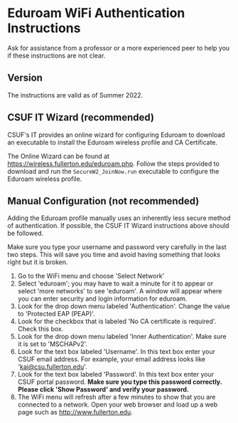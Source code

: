# Eduroam WiFi Authentication Instructions

Ask for assistance from a professor or a more experienced peer to help you if these instructions are not clear.

## Version

The instructions are valid as of Summer 2022.

## CSUF IT Wizard (recommended)

CSUF's IT provides an online wizard for configuring Eduroam to download an executable to install the Eduroam wireless profile and CA Certificate.

The Online Wizard can be found at https://wireless.fullerton.edu/eduroam.php. Follow the steps provided to download and run the `SecureW2_JoinNow.run` executable to configure the Eduroam wireless profile.

## Manual Configuration (not recommended)

Adding the Eduroam profile manually uses an inherently less secure method of authentication. If possible, the CSUF IT Wizard instructions above should be followed.

Make sure you type your username and password very carefully in the last two steps. This will save you time and avoid having something that looks right but it is broken.
1. Go to the WiFi menu and choose 'Select Network'
1. Select 'eduroam'; you may have to wait a minute for it to appear or select 'more networks' to see 'eduroam'. A window will appear where you can enter security and login information for eduroam.
1. Look for the drop down menu labeled 'Authentication'. Change the value to 'Protected EAP (PEAP)'.
1. Look for the checkbox that is labeled 'No CA certificate is required'. Check this box.
1. Look for the drop down menu labeled 'Inner Authentication'. Make sure it is set to 'MSCHAPv2'.
1. Look for the text box labeled 'Username'. In this text box enter your CSUF email address. For example, your email address looks like 'kai@csu.fullerton.edu'.
1. Look for the text box labeled 'Password'. In this text box enter your CSUF portal password. **Make sure you type this password correctly. Please click 'Show Password' and verify your password.**
1. The WiFi menu will refresh after a few minutes to show that you are connected to a network. Open your web browser and load up a web page such as http://www.fullerton.edu.
